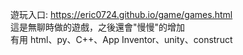遊玩入口: https://eric0724.github.io/game/games.html <br/>
這是無聊時做的遊戲，之後還會"慢慢"的增加 <br/>
有用 html、py、C++、App Inventor、unity、construct
